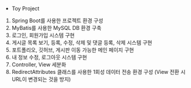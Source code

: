 - Toy Project
1. Spring Boot를 사용한 프로젝트 환경 구성
2. MyBatis를 사용한 MySQL DB 환경 구축
3. 로그인, 회원가입 시스템 구현
4. 게시글 목록 보기, 등록, 수정, 삭제 및 댓글 등록, 삭제 시스템 구현
5. 포트폴리오, 깃허브, 게시판 이동 가능한 메인 페이지 구현
6. 내 정보 수정, 로그아웃 시스템 구현
7. Controller, View 세분화
8. RedirectAttributes 클래스를 사용한 1회성 데이터 전송 환경 구성 (View 전환 시 URL이 변경되는 것을 방지)